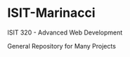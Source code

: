 ISIT-Marinacci
==============

ISIT 320 - Advanced Web Development

General Repository for Many Projects 